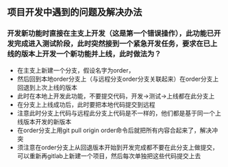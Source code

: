 ## 项目开发中遇到的问题及解决办法
### 开发新功能时直接在主支上开发（这是第一个错误操作），此功能已开发完成进入测试阶段，此时突然接到一个紧急开发任务，要求在已上线的版本上开发一个新功能并上线，此时做法为？
- 在主支上新建一个分支，假设名字为order，
- 然后回到本地order分支上（与远程分支order分支关联起来）在order分支上回退到上次上线的版本
- 此时在本地上开发此功能，不要提交代码，开发->测试->上线都在此分支上
- 在分支上上线成功后，此时要把本地代码提交到远程
- 注意此时分支上代码与远程此分支上代码是不一样的，他们都是基于同一个上线版本开发的新版本
- 在order分支上用git pull origin order命令后就把所有内容合起来了，解决冲突
- 须注意在order分支上从回退版本开始到开发完成都不要在此分支上做提交，可以重新再gitlab上新建一个项目，然后每次单独把这些代码提交上去